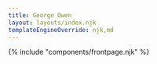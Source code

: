 ```yaml
---
title: George Owen
layout: layouts/index.njk
templateEngineOverride: njk,md
---
```


{% include "components/frontpage.njk" %}